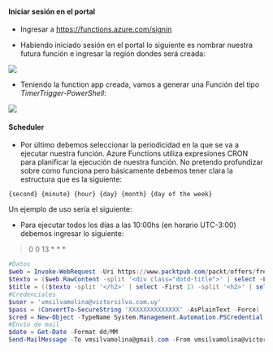 #### Iniciar sesión en el portal

- Ingresar a https://functions.azure.com/signin

- Habiendo iniciado sesión en el portal lo siguiente es nombrar nuestra futura función e ingresar la región dondes será creada:
<img src="https://bv8lsa-ch3302.files.1drv.com/y3m_tPMQc_2yD2QxUmgEA-Oq9bR9ZEzN7Km_D_-bejZc8sj4H-V5xFg3N1FPFvve1zvNokyPb0fVB_qCvReCeWAlGGf87JqVeallpq4rJpO0zIQI--oqckMlhZ7XQFtTNKusFuFKd9f7-BanU-bov3lin28kC0yVwKbrnDycg91FRs?width=925&amp;height=652&amp;cropmode=none">

- Teniendo la function app creada, vamos a generar una Función del tipo *TimerTrigger-PowerShell*:

<img src="https://bv8nsa-ch3302.files.1drv.com/y3m-3jzL9oQPtnBQlmlhm1hqNcqlMohnu4bNHs1EdLC99x8SaULxN0MQTamO9-SH6Pq5ZgvCMnXZskMvhM0Z-yJj0MkSLdbVDUInNz7KeROkTG7Y4ATpqB4L_XP1IgC9bm_ym9Cme6ioMqNrvwEJgd4KVwgXTrrnuufb49Q5NvtHJY?width=1166&height=573&cropmode=none">

#### Scheduler

- Por último debemos seleccionar la periodicidad en la que se va a ejecutar nuestra función. Azure Functions utiliza expresiones CRON para planificar la ejecución de nuestra función. No pretendo profundizar sobre como funciona pero básicamente debemos tener clara la estructura que es la siguiente:


```
{second} {minute} {hour} {day} {month} {day of the week}
```

Un ejemplo de uso sería el siguiente:

- Para ejecutar todos los días a las 10:00hs (en horario UTC-3:00) debemos ingresar lo siguiente:

>0 0 13 * * *

```powershell
#Datos
$web = Invoke-WebRequest -Uri https://www.packtpub.com/packt/offers/free-learning -UseBasicParsing
$texto = ($web.RawContent -split '<div class="dotd-title">' | select -Last 1)
$title = (($texto -split '</h2>' | select -First 1) -split '<h2>' | select -Last 1).trim()
#Credenciales
$user = 'vmsilvamolina@victorsilva.com.uy'
$pass = (ConvertTo-SecureString 'XXXXXXXXXXXXXX' -AsPlainText -Force)
$cred = New-Object -TypeName System.Management.Automation.PSCredential -ArgumentList $user, $pass
#Envío de mail 
$date = Get-Date -Format dd/MM
Send-MailMessage -To vmsilvamolina@gmail.com -From vmsilvamolina@victorsilva.com.uy -Subject "Packtpub: Libro gratis - $date" -Body $title -SmtpServer smtp.office365.com -UseSsl -Credential $cred -Port 587
```
